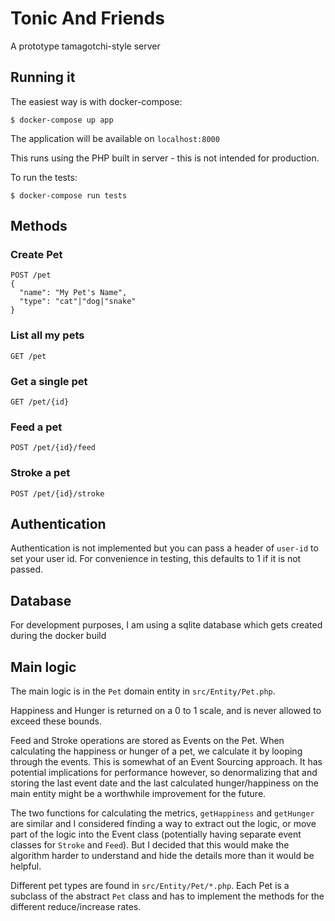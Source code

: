 # Tonic And Friends

A prototype tamagotchi-style server

## Running it

The easiest way is with docker-compose:

```
$ docker-compose up app
```

The application will be available on `localhost:8000`

This runs using the PHP built in server - this is not intended for production.

To run the tests:

```
$ docker-compose run tests
```

## Methods

### Create Pet
```
POST /pet
{
  "name": "My Pet's Name",
  "type": "cat"|"dog|"snake"
}
```

### List all my pets
```
GET /pet
```

### Get a single pet
```
GET /pet/{id}
```

### Feed a pet
```
POST /pet/{id}/feed
```

### Stroke a pet
```
POST /pet/{id}/stroke
```

## Authentication

Authentication is not implemented but you can pass a header of `user-id` to set your user id. For convenience in testing, this defaults to 1 if it is not passed.

## Database

For development purposes, I am using a sqlite database which gets created during the docker build

## Main logic

The main logic is in the `Pet` domain entity in `src/Entity/Pet.php`.

Happiness and Hunger is returned on a 0 to 1 scale, and is never allowed to exceed these bounds.

Feed and Stroke operations are stored as Events on the Pet. When calculating the happiness or hunger of a pet, we calculate it by looping through the events. This is somewhat of an Event Sourcing approach. It has potential implications for performance however, so denormalizing that and storing the last event date and the last calculated hunger/happiness on the main entity might be a worthwhile improvement for the future.

The two functions for calculating the metrics, `getHappiness` and `getHunger` are similar and I considered finding a way to extract out the logic, or move part of the logic into the Event class (potentially having separate event classes for `Stroke` and `Feed`). But I decided that this would make the algorithm harder to understand and hide the details more than it would be helpful.

Different pet types are found in `src/Entity/Pet/*.php`. Each Pet is a subclass of the abstract `Pet` class and has to implement the methods for the different reduce/increase rates.